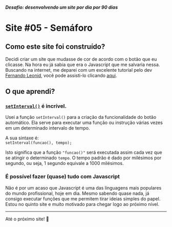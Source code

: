 ##### Desafio: desenvolvendo um site por dia por 90 dias

# Site #05 - Semáforo

## Como este site foi construído?

Decidi criar um site que mudasse de cor de acordo com o botão que eu clicasse. Na hora eu já sabia que era o Javascript que me salvaria nessa. Buscando na internet, me deparei com um excelente tutorial pelo dev [Fernando Leonid](https://github.com/fernandoleonid), você pode assisti-lo clicando [aqui](https://www.youtube.com/watch?v=EujFSEsZsk4).

## O que aprendi?

### [`setInterval()`](https://developer.mozilla.org/en-US/docs/Web/API/WindowOrWorkerGlobalScope/setInterval) é incrível.

Usei a função `setInterval()` para a criação da funcionalidade do botão automático. Ela serve para executar uma função ou instrução várias vezes em um determinado intervalo de tempo.

A sua sintaxe é: <br>
`setInterval(funcao(), tempo);` <br>

Isto significa que a função `"funcao()"` será executada assim cada vez que se atingir o determinado `tempo`. O tempo padrão é dado por milésimos por segundo, ou seja, 1 segundo equivale a 1000 milésimos.

### É possível fazer (quase) tudo com Javascript

Não é por um acaso que Javascript é uma das linguagens mais populares do mundo profissional, hoje em dia. Mesmo sabendo quase nada, já consigo executar funções que me permitem tirar ideias simples do papel. Estou no quinto site e muito motivado para chegar logo ao próximo nível.

---

Até o próximo site! 💜
